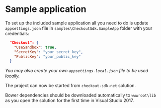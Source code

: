 # Sample application

To set up the included sample application all you need to do is update `appsettings.json` file in `samples\CheckoutSdk.SampleApp` folder with your credentials:

```json
  "Checkout": {
    "UseSandbox": true,
    "SecretKey": "your_secret_key",
    "PublicKey": "your_public_key"
  }
```

*You may also create your own `appsettings.local.json` file to be used locally.*

The project can now be started from `checkout-sdk-net` solution. 

Bower dependencies should be downloaded automatically to `wwwroot\lib` as you open the solution for the first time in Visual Studio 2017.
